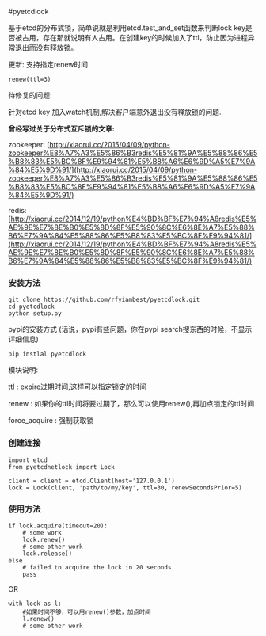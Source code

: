 #pyetcdlock

基于etcd的分布式锁，简单说就是利用etcd.test_and_set函数来判断lock key是否被占用，存在那就说明有人占用。在创建key的时候加入了ttl，防止因为进程异常退出而没有释放锁。

更新:
支持指定renew时间
```
renew(ttl=3)
```

待修复的问题:

针对etcd key 加入watch机制,解决客户端意外退出没有释放锁的问题.


**曾经写过关于分布式互斥锁的文章:**

zookeeper:
[http://xiaorui.cc/2015/04/09/python-zookeeper%E8%A7%A3%E5%86%B3redis%E5%81%9A%E5%88%86%E5%B8%83%E5%BC%8F%E9%94%81%E5%B8%A6%E6%9D%A5%E7%9A%84%E5%9D%91/](http://xiaorui.cc/2015/04/09/python-zookeeper%E8%A7%A3%E5%86%B3redis%E5%81%9A%E5%88%86%E5%B8%83%E5%BC%8F%E9%94%81%E5%B8%A6%E6%9D%A5%E7%9A%84%E5%9D%91/) 

redis:
[http://xiaorui.cc/2014/12/19/python%E4%BD%BF%E7%94%A8redis%E5%AE%9E%E7%8E%B0%E5%8D%8F%E5%90%8C%E6%8E%A7%E5%88%B6%E7%9A%84%E5%88%86%E5%B8%83%E5%BC%8F%E9%94%81/](http://xiaorui.cc/2014/12/19/python%E4%BD%BF%E7%94%A8redis%E5%AE%9E%E7%8E%B0%E5%8D%8F%E5%90%8C%E6%8E%A7%E5%88%B6%E7%9A%84%E5%88%86%E5%B8%83%E5%BC%8F%E9%94%81/)

### 安装方法

```
git clone https://github.com/rfyiambest/pyetcdlock.git
cd pyetcdlock
python setup.py
```

pypi的安装方式 (话说，pypi有些问题，你在pypi search搜东西的时候，不显示详细信息)

```
pip instlal pyetcdlock
```

模块说明:

ttl     : expire过期时间,这样可以指定锁定的时间

renew   : 如果你的ttl时间将要过期了，那么可以使用renew(),再加点锁定的ttl时间

force_acquire : 强制获取锁


### 创建连接

```
import etcd
from pyetcdnetlock import Lock

client = client = etcd.Client(host='127.0.0.1')
lock = Lock(client, 'path/to/my/key', ttl=30, renewSecondsPrior=5)
```

###  使用方法

```
if lock.acquire(timeout=20):
    # some work
    lock.renew()
    # some other work
    lock.release() 
else
    # failed to acquire the lock in 20 seconds
    pass

```

OR

```
with lock as l:
    #如果时间不够，可以用renew()参数，加点时间
    l.renew()
    # some other work
```

